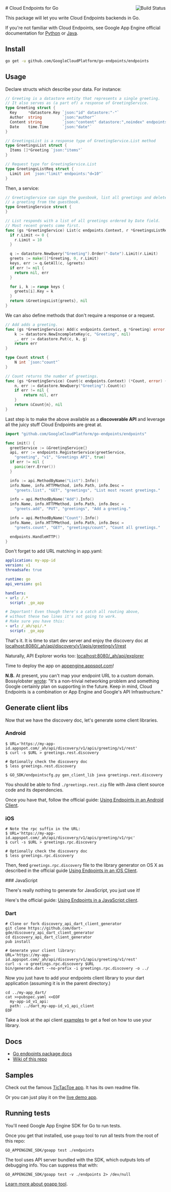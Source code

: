 <a href="https://travis-ci.org/GoogleCloudPlatform/go-endpoints" target="_blank">
  <img align="right" src="https://api.travis-ci.org/GoogleCloudPlatform/go-endpoints.png"
       alt="Build Status">
</a>
# Cloud Endpoints for Go

This package will let you write Cloud Endpoints backends in Go.

If you're not familiar with Cloud Endpoints, see Google App Engine official
documentation for [Python][1] or [Java][2].


## Install

```bash
go get -u github.com/GoogleCloudPlatform/go-endpoints/endpoints
```

## Usage

Declare structs which describe your data. For instance:

```go
// Greeting is a datastore entity that represents a single greeting.
// It also serves as (a part of) a response of GreetingService.
type Greeting struct {
  Key     *datastore.Key `json:"id" datastore:"-"`
  Author  string         `json:"author"`
  Content string         `json:"content" datastore:",noindex" endpoints:"req"`
  Date    time.Time      `json:"date"`
}

// GreetingsList is a response type of GreetingService.List method
type GreetingsList struct {
  Items []*Greeting `json:"items"`
}

// Request type for GreetingService.List
type GreetingsListReq struct {
  Limit int `json:"limit" endpoints:"d=10"`
}
```

Then, a service:

```go
// GreetingService can sign the guesbook, list all greetings and delete
// a greeting from the guestbook.
type GreetingService struct {
}

// List responds with a list of all greetings ordered by Date field.
// Most recent greets come first.
func (gs *GreetingService) List(c endpoints.Context, r *GreetingsListReq) (*GreetingsList, error) {
  if r.Limit <= 0 {
    r.Limit = 10
  }

  q := datastore.NewQuery("Greeting").Order("-Date").Limit(r.Limit)
  greets := make([]*Greeting, 0, r.Limit)
  keys, err := q.GetAll(c, &greets)
  if err != nil {
    return nil, err
  }

  for i, k := range keys {
    greets[i].Key = k
  }
  return &GreetingsList{greets}, nil
}
```

We can also define methods that don't require a response or a request.
```go
// Add adds a greeting.
func (gs *GreetingService) Add(c endpoints.Context, g *Greeting) error {
    k := datastore.NewIncompleteKey(c, "Greeting", nil)
    _, err := datastore.Put(c, k, g)
    return err
}

type Count struct {
    N int `json:"count"`
}

// Count returns the number of greetings.
func (gs *GreetingService) Count(c endpoints.Context) (*Count, error) {
    n, err := datastore.NewQuery("Greeting").Count(c)
    if err != nil {
        return nil, err
    }
    return &Count{n}, nil
}
```

Last step is to make the above available as a **discoverable API**
and leverage all the juicy stuff Cloud Endpoints are great at.

```go
import "github.com/GoogleCloudPlatform/go-endpoints/endpoints"

func init() {
  greetService := &GreetingService{}
  api, err := endpoints.RegisterService(greetService,
    "greeting", "v1", "Greetings API", true)
  if err != nil {
    panic(err.Error())
  }

  info := api.MethodByName("List").Info()
  info.Name, info.HTTPMethod, info.Path, info.Desc =
    "greets.list", "GET", "greetings", "List most recent greetings."

  info = api.MethodByName("Add").Info()
  info.Name, info.HTTPMethod, info.Path, info.Desc =
    "greets.add", "PUT", "greetings", "Add a greeting."

  info = api.MethodByName("Count").Info()
  info.Name, info.HTTPMethod, info.Path, info.Desc =
    "greets.count", "GET", "greetings/count", "Count all greetings."

  endpoints.HandleHTTP()
}
```

Don't forget to add URL matching in app.yaml:

```yaml
application: my-app-id
version: v1
threadsafe: true

runtime: go
api_version: go1

handlers:
- url: /.*
  script: _go_app

# Important! Even though there's a catch all routing above,
# without these two lines it's not going to work.
# Make sure you have this:
- url: /_ah/spi/.*
  script: _go_app
```

That's it. It is time to start dev server and enjoy the discovery doc at
[localhost:8080/_ah/api/discovery/v1/apis/greeting/v1/rest][5]

Naturally, API Explorer works too:
[localhost:8080/_ah/api/explorer][6]

Time to deploy the app on [appengine.appspot.com][7]!

**N.B.** At present, you can't map your endpoint URL to a custom domain. Bossylobster
[wrote](http://stackoverflow.com/a/16124815/1745000): "It's a non-trivial networking problem
and something Google certainly plan on supporting in the future. Keep in mind, Cloud Endpoints
is a combination or App Engine and Google's API Infrastructure."

## Generate client libs

Now that we have the discovery doc, let's generate some client libraries.

### Android

```
$ URL='https://my-app-id.appspot.com/_ah/api/discovery/v1/apis/greeting/v1/rest'
$ curl -s $URL > greetings.rest.discovery

# Optionally check the discovery doc
$ less greetings.rest.discovery

$ GO_SDK/endpointscfg.py gen_client_lib java greetings.rest.discovery
```

You should be able to find `./greetings.rest.zip` file with Java client source
code and its dependencies.

Once you have that, follow the official guide:
[Using Endpoints in an Android Client][8].

### iOS

```
# Note the rpc suffix in the URL:
$ URL='https://my-app-id.appspot.com/_ah/api/discovery/v1/apis/greeting/v1/rpc'
$ curl -s $URL > greetings.rpc.discovery

# Optionally check the discovery doc
$ less greetings.rpc.discovery
```

Then, feed `greetings.rpc.discovery` file to the library generator on OS X as
described in the official guide [Using Endpoints in an iOS Client][9].

### JavaScript

There's really nothing to generate for JavaScript, you just use it!

Here's the official guide: [Using Endpoints in a JavaScript client][10].

### Dart


```
# Clone or fork discovery_api_dart_client_generator
git clone https://github.com/dart-gde/discovery_api_dart_client_generator
cd discovery_api_dart_client_generator
pub install

# Generate your client library:
URL='https://my-app-id.appspot.com/_ah/api/discovery/v1/apis/greeting/v1/rest'
curl -s -o greetings.rpc.discovery $URL
bin/generate.dart --no-prefix -i greetings.rpc.discovery -o ../
```

Now you just have to add your endpoints client library to your dart application (assuming it is in the parent directory.)

```
cd ../my-app_dart/
cat >>pubspec.yaml <<EOF
  my-app-id_v1_api:
  path: ../dart_my-app-id_v1_api_client
EOF
```

Take a look at the api client [examples](https://github.com/dart-gde/dart_api_client_examples) to
get a feel on how to use your library.

## Docs

  - [Go endpoints package docs][11]
  - [Wiki of this repo][12]


## Samples

Check out the famous [TicTacToe app][3]. It has its own readme file.

Or you can just play it on the [live demo app][13].

## Running tests

You'll need Google App Engine SDK for Go to run tests.

Once you get that installed, use `goapp` tool to run all tests from the root
of this repo:

```
GO_APPENGINE_SDK/goapp test ./endpoints
```

The tool uses API server bundled with the SDK, which outputs lots of debugging
info. You can suppress that with:

```
GO_APPENGINE_SDK/goapp test -v ./endpoints 2> /dev/null
```

[Learn more about goapp tool][goapp].



[1]: https://developers.google.com/appengine/docs/python/endpoints/
[2]: https://developers.google.com/appengine/docs/java/endpoints/
[3]: https://github.com/crhym3/go-tictactoe
[5]: http://localhost:8080/_ah/api/discovery/v1/apis/greeting/v1/rest
[6]: http://localhost:8080/_ah/api/explorer
[7]: http://appengine.appspot.com
[8]: https://developers.google.com/appengine/docs/python/endpoints/consume_android
[9]: https://developers.google.com/appengine/docs/python/endpoints/consume_ios
[10]: https://developers.google.com/appengine/docs/python/endpoints/consume_js
[11]: http://godoc.org/github.com/GoogleCloudPlatform/go-endpoints/endpoints
[12]: https://github.com/GoogleCloudPlatform/go-endpoints/wiki
[13]: https://go-endpoints.appspot.com/tictactoe
[goapp]: http://blog.golang.org/appengine-dec2013
